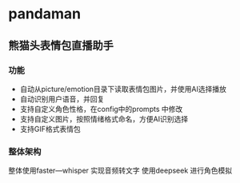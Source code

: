 # pandaman
## 熊猫头表情包直播助手


### 功能
- 自动从picture/emotion目录下读取表情包图片，并使用AI选择播放
- 自动识别用户语音，并回复
- 支持自定义角色性格，在config中的prompts 中修改
- 支持自定义图片，按照情绪格式命名，方便AI识别选择
- 支持GIF格式表情包


### 整体架构 
整体使用faster—whisper 实现音频转文字
使用deepseek 进行角色模拟

